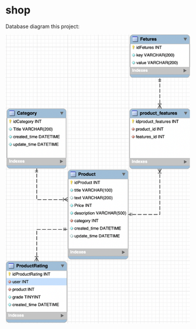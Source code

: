 # shop

Database diagram this project:

![Image alt](https://github.com/martyr00/shop/blob/main/media/images/database_diagram.png)
